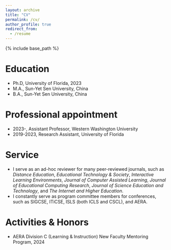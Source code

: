 ```yaml
---
layout: archive
title: "CV"
permalink: /cv/
author_profile: true
redirect_from:
  - /resume
---
```


{% include base_path %}

Education
======
* Ph.D,  University of Florida, 2023
* M.A.,  Sun-Yet Sen University, China
* B.A.,  Sun-Yet Sen University, China

Professional appointment
======
* 2023-, Assistant Professor, Western Washington University
* 2019-2023, Research Assistant, University of Florida
  
Service
======
* I serve as an ad-hoc reviewer for many peer-reviewed journals, such as *Distance Education*, *Educational Technology & Society*, *Interactive Learning Environments*, *Journal of Computer Assisted Learning*, *Journal of Educational Computing Research*, *Journal of Science Education and Technology*, and *The Internet and Higher Education*.
* I constantly serve as program committee members for conferences, such as SIGCSE, ITiCSE, ISLS (both ICLS and CSCL), and AERA.

Activities & Honors
======
* AERA Division C (Learning & Instruction) New Faculty Mentoring Program, 2024
